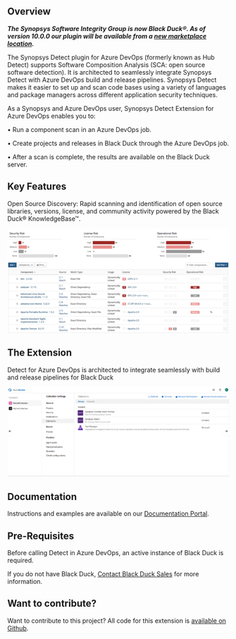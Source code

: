 ## Overview ##

_**The Synopsys Software Integrity Group is now Black Duck®. As of version 10.0.0 our plugin will be available from a [new marketplace location](https://marketplace.visualstudio.com/items?itemName=blackduck.blackduck-detect).**_

The Synopsys Detect plugin for Azure DevOps (formerly known as Hub Detect) supports Software Composition Analysis (SCA: open source software detection). It is architected to seamlessly integrate Synopsys Detect with Azure DevOps build and release pipelines. Synopsys Detect makes it easier to set up and scan code bases using a variety of languages and package managers across different application security techniques.  

As a Synopsys and Azure DevOps user, Synopsys Detect Extension for Azure DevOps enables you to:

•	Run a component scan in an Azure DevOps job.

•	Create projects and releases in Black Duck through the Azure DevOps job.
	
•	After a scan is complete, the results are available on the Black Duck server.


## Key Features ## 

Open Source Discovery: Rapid scanning and identification of open source libraries, versions, license, and community activity powered by the Black Duck® KnowledgeBase™.

![catalog](images/catalog.png)


## The Extension ##

Detect for Azure DevOps is architected to integrate seamlessly with build and release pipelines for Black Duck

![extension](images/new-extension.png)

## Documentation ##

Instructions and examples are available on our [Documentation Portal](https://documentation.blackduck.com/bundle/detect/page/integrations/azureplugin/azure.html).

## Pre-Requisites ##

Before calling Detect in Azure DevOps, an active instance of Black Duck is required.

If you do not have Black Duck, [Contact Black Duck Sales](https://www.blackduck.com/contact-sales.html) for more information.

## Want to contribute? ##

Want to contribute to this project? All code for this extension is [available on Github](https://github.com/blackducksoftware/detect-ado).  
